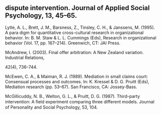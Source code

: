 ## dispute intervention. Journal of Applied Social Psychology, 13, 45–65.

Lytle, A. L., Brett, J. M., Barsness, Z., Tinsley, C. H., & Janssens, M. (1995). A para digm for quantitative cross-cultural research in organizational behavior. In: B. M. Staw & L. L. Cummings (Eds), Research in organizational behavior (Vol. 17, pp. 167–214). Greenwich, CT: JAI Press.

McAndrew, I. (2003). Final offer arbitration: A New Zealand variation. Industrial Relations,

42(4), 736–744.

McEwen, C. A., & Maiman, R. J. (1989). Mediation in small claims court: Consensual processes and outcomes. In: K. Kressel & D. G. Pruitt (Eds), Mediation research (pp. 53–67). San Francisco, CA: Jossey-Bass.

McGillicuddy, N. B., Welton, G. L., & Pruitt, D. G. (1987). Third-party intervention: A ﬁeld experiment comparing three different models. Journal of Personality and Social Psychology, 53, 104.